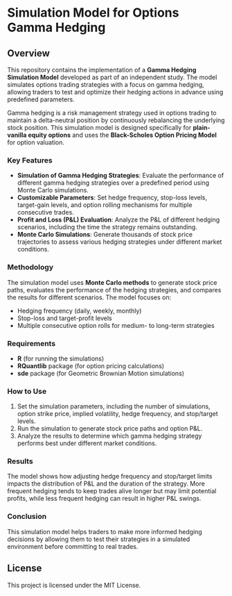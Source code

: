 # Simulation Model for Options Gamma Hedging

## Overview

This repository contains the implementation of a **Gamma Hedging Simulation Model** developed as part of an independent study. The model simulates options trading strategies with a focus on gamma hedging, allowing traders to test and optimize their hedging actions in advance using predefined parameters.

Gamma hedging is a risk management strategy used in options trading to maintain a delta-neutral position by continuously rebalancing the underlying stock position. This simulation model is designed specifically for **plain-vanilla equity options** and uses the **Black-Scholes Option Pricing Model** for option valuation.

### Key Features
- **Simulation of Gamma Hedging Strategies**: Evaluate the performance of different gamma hedging strategies over a predefined period using Monte Carlo simulations.
- **Customizable Parameters**: Set hedge frequency, stop-loss levels, target-gain levels, and option rolling mechanisms for multiple consecutive trades.
- **Profit and Loss (P&L) Evaluation**: Analyze the P&L of different hedging scenarios, including the time the strategy remains outstanding.
- **Monte Carlo Simulations**: Generate thousands of stock price trajectories to assess various hedging strategies under different market conditions.

### Methodology
The simulation model uses **Monte Carlo methods** to generate stock price paths, evaluates the performance of the hedging strategies, and compares the results for different scenarios. The model focuses on:
- Hedging frequency (daily, weekly, monthly)
- Stop-loss and target-profit levels
- Multiple consecutive option rolls for medium- to long-term strategies

### Requirements
- **R** (for running the simulations)
- **RQuantlib** package (for option pricing calculations)
- **sde** package (for Geometric Brownian Motion simulations)

### How to Use
1. Set the simulation parameters, including the number of simulations, option strike price, implied volatility, hedge frequency, and stop/target levels.
2. Run the simulation to generate stock price paths and option P&L.
3. Analyze the results to determine which gamma hedging strategy performs best under different market conditions.

### Results
The model shows how adjusting hedge frequency and stop/target limits impacts the distribution of P&L and the duration of the strategy. More frequent hedging tends to keep trades alive longer but may limit potential profits, while less frequent hedging can result in higher P&L swings.

### Conclusion
This simulation model helps traders to make more informed hedging decisions by allowing them to test their strategies in a simulated environment before committing to real trades.

## License
This project is licensed under the MIT License.
